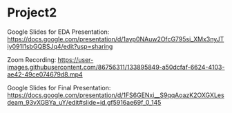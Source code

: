 # Project2

Google Slides for EDA Presentation: https://docs.google.com/presentation/d/1ayp0NAuw2OfcG795si_XMx3nyJTiy091I1sbGQBSJq4/edit?usp=sharing

Zoom Recording: https://user-images.githubusercontent.com/86756311/133895849-a50dcfaf-6624-4103-ae42-49ce074679d8.mp4

Google Slides for Final Presentation: https://docs.google.com/presentation/d/1FS6GENxi__S9qqAoazK2OXGXLesdeam_93vXGBYa_uY/edit#slide=id.gf5916ae69f_0_145
